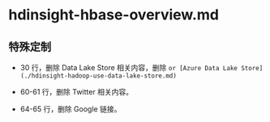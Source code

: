 # hdinsight-hbase-overview.md

## 特殊定制

* 30 行，删除 Data Lake Store 相关内容，删除 `or [Azure Data Lake Store](./hdinsight-hadoop-use-data-lake-store.md)`

* 60-61 行，删除 Twitter 相关内容。

* 64-65 行，删除 Google 链接。